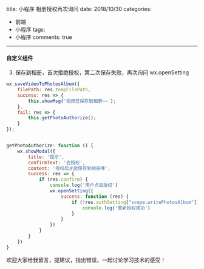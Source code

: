 title: 小程序 相册授权再次询问
date: 2018/10/30
categories:

- 前端
- 小程序
tags:
- 小程序
comments: true
---

#### 自定义组件

3. 保存到相册，首次拒绝授权，第二次保存失败，再次询问 wx.openSetting
```js
wx.saveVideoToPhotosAlbum({
    filePath: res.tempFilePath,
    success: res => {
        this.showMsg('视频已保存到相册~~');
    },
    fail: res => {
        this.getPhotoAuthorize();
    }
});


getPhotoAuthorize: function () {
    wx.showModal({
        title: '提示',
        confirmText: '去授权',
        content: '授权后才能保存到相册噢',
        success: res => {
            if (res.confirm) {
                console.log('用户点击授权')
                wx.openSetting({
                    success: function (res) {
                        if (!res.authSetting["scope.writePhotosAlbum"]) {
                            console.log('重新授权成功')
                        }
                    }
                })
            }
        }
    })
}
```



欢迎大家给我留言，提建议，指出错误，一起讨论学习技术的感受！
